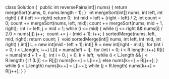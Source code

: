 class Solution {
​
public int reversePairs(int[] nums) {
return mergeSort(nums, 0, nums.length - 1);
}
​
int mergeSort(int[] nums, int left, int right) {
if (left >= right) return 0;
​
int mid = left + (right - left) / 2;
int count = 0;
count += mergeSort(nums, left, mid);
count += mergeSort(nums, mid + 1, right);
​
int i = left, j = mid + 1;
​
while (i <= mid) {
while (j <= right && nums[i] / 2.0 > nums[j]) j++;
​
count += j - (mid + 1);
i++;
}
sortedMerge(nums, left, mid, right);
return count;
}
​
void sortedMerge(int[] nums, int left, int mid, int right) {
int[] L = new int[mid - left + 1];
int[] R = new int[right - mid];
​
for (int i = 0; i < L.length; i++) L[i] = nums[left + i];
​
for (int i = 0; i < R.length; i++) R[i] = nums[mid + 1 + i];
​
int i = 0, j = 0, k = left;
​
while (i < L.length && j < R.length) {
if (L[i] <= R[j]) nums[k++] = L[i++]; else nums[k++] = R[j++];
}
​
while (i < L.length) nums[k++] = L[i++];
​
while (j < R.length) nums[k++] = R[j++];
}
}
​